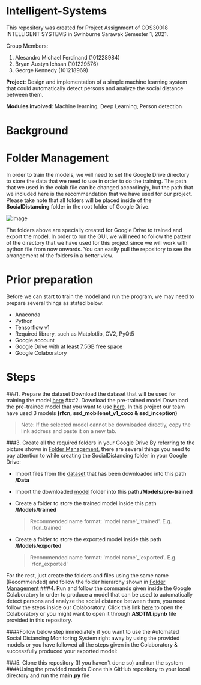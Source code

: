 # Intelligent-Systems

This repository was created for Project Assignment of COS30018 INTELLIGENT SYSTEMS in Swinburne Sarawak Semester 1, 2021.

Group Members:

1. Alesandro Michael Ferdinand (101228984)
2. Bryan Austyn Ichsan (101229576)
3. George Kennedy (101218969)

**Project**: Design and implementation of a simple machine learning system that could automatically detect persons and analyze the social distance between them.

**Modules involved**: Machine learning, Deep Learning, Person detection

# Background

<!-- taken from introduction in the report, 1 - 2 lines only -->
<!-- show the result -->
<!-- tell them that the demo video is avaiable to guide them on how to use the GUI -->

# Folder Management

In order to train the models, we will need to set the Google Drive directory to store the data that we need to use in order to do the training. The path that we used in the colab file can be changed accordingly, but the path that we included here is the recommendation that we have used for our project. Please take note that all folders will be placed inside of the **SocialDistancing** folder in the root folder of Google Drive.

![image](https://user-images.githubusercontent.com/68536952/118913861-736f5680-b954-11eb-9b96-2ccedee3452d.png)

The folders above are specially created for Google Drive to trained and export the model. In order to run the GUI, we will need to follow the pattern of the directory that we have used for this project since we will work with python file from now onwards. You can easily pull the repository to see the arrangement of the folders in a better view.

# Prior preparation

Before we can start to train the model and run the program, we may need to prepare several things as stated below:

<ul>
 <li>Anaconda</li>
 <li>Python</li>
 <li>Tensorflow v1</li>
 <li>Required library, such as Matplotlib, CV2, PyQt5</li>
 <li>Google account</li>
 <li>Google Drive with at least 7.5GB free space</li>
 <li>Google Colaboratory</li>
</ul>

# Steps

###1. Prepare the dataset
Download the dataset that will be used for training the model [here](https://academictorrents.com/details/35e83806d9362a57be736f370c821960eb2f2a01)
###2. Download the pre-trained model
Download the pre-trained model that you want to use [here](https://github.com/tensorflow/models/blob/master/research/object_detection/g3doc/tf1_detection_zoo.md). In this project our team have used 3 models **(rfcn, ssd_mobilenet_v1_coco & ssd_inception)**

> Note: If the selected model cannot be downloaded directly, copy the link address and paste it on a new tab.

<!-- Download the model that they want to use, https://github.com/tensorflow/models/blob/master/research/object_detection/g3doc/tf1_detection_zoo.md -->

###3. Create all the required folders in your Google Drive
By referring to the picture shown in [Folder Management](#-folder-management), there are several things you need to pay attention to while creating the SocialDistancing folder in your Google Drive:

- Import files from the [dataset](https://academictorrents.com/details/35e83806d9362a57be736f370c821960eb2f2a01) that has been downloaded into this path **/Data**
- Import the downloaded [model](https://github.com/tensorflow/models/blob/master/research/object_detection/g3doc/tf1_detection_zoo.md) folder into this path **/Models/pre-trained**
- Create a folder to store the trained model inside this path **/Models/trained**

  > Recommended name format: 'model name'\_'trained'. E.g. 'rfcn_trained'

- Create a folder to store the exported model inside this path **/Models/exported**
  > Recommended name format: 'model name'\_'exported'. E.g. 'rfcn_exported'

For the rest, just create the folders and files using the same name (Recommended) and follow the folder hierarchy shown in [Folder Management](#-folder-management)
###4. Run and follow the commands given inside the Google Colaboratory
In order to produce a model that can be used to automatically detect persons and analyze the social distance between them, you need follow the steps inside our Colaboratory. Click this link [here](https://colab.research.google.com/drive/1UJRB5T5CDHOTNQlGPTz2-0vh0zyZaiM6?usp=sharing) to open the Colaboratory or you might want to open it through **ASDTM.ipynb** file provided in this repository.

####Follow below step immediately if you want to use the Automated Social Distancing Monitoring System right away by using the provided models or you have followed all the steps given in the Colaboratory & successfully produced your exported model:

###5. Clone this repository (If you haven't done so) and run the system
####Using the provided models
Clone this GitHub repository to your local directory and run the **main.py** file

<!-- Make all the required folders in drive -->
<!-- Run the colab with appropriate command, ask them to follow the commands that have been provided in colab -->
<!-- Download the exported model from their drive into their own local directory (in the exported folder?) -->
<!-- Run the main.py -->
